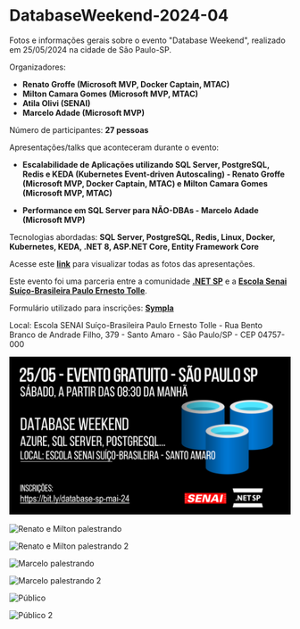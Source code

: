 # DatabaseWeekend-2024-04
Fotos e informações gerais sobre o evento "Database Weekend", realizado em 25/05/2024 na cidade de São Paulo-SP.

Organizadores:
- **Renato Groffe (Microsoft MVP, Docker Captain, MTAC)**
- **Milton Camara Gomes (Microsoft MVP, MTAC)**
- **Atila Olivi (SENAI)**
- **Marcelo Adade (Microsoft MVP)**

Número de participantes: **27 pessoas**

Apresentações/talks que aconteceram durante o evento:
* **Escalabilidade de Aplicações utilizando SQL Server, PostgreSQL, Redis e KEDA (Kubernetes Event-driven Autoscaling) - Renato Groffe (Microsoft MVP, Docker Captain, MTAC) e Milton Camara Gomes (Microsoft MVP, MTAC)**

* **Performance em SQL Server para NÃO-DBAs - Marcelo Adade (Microsoft MVP)**

Tecnologias abordadas: **SQL Server, PostgreSQL, Redis, Linux, Docker, Kubernetes, KEDA, .NET 8, ASP.NET Core, Entity Framework Core**

Acesse este [**link**](/img/) para visualizar todas as fotos das apresentações.

Este evento foi uma parceria entre a comunidade [**.NET SP**](https://www.meetup.com/dotnet-Sao-Paulo/) e a [**Escola Senai Suíço-Brasileira Paulo Ernesto Tolle**](https://suicobrasileira.sp.senai.br/).

Formulário utilizado para inscrições: [**Sympla**](https://www.sympla.com.br/evento/database-weekend-sql-server-postgresql-azure-gratuito-e-presencial-sao-paulo-sp/2471556)

Local: Escola SENAI Suíço-Brasileira Paulo Ernesto Tolle - Rua Bento Branco de Andrade Filho, 379 - Santo Amaro - São Paulo/SP - CEP 04757-000

![Banner do evento](img/banner.png)

![Renato e Milton palestrando](img/m-21.jpg)

![Renato e Milton palestrando 2](img/m-22.jpg)

![Marcelo palestrando](img/m-09.jpg)

![Marcelo palestrando 2](img/m-10.jpg)

![Público](img/m-12.jpg)

![Público 2](img/publico-03.jpg)